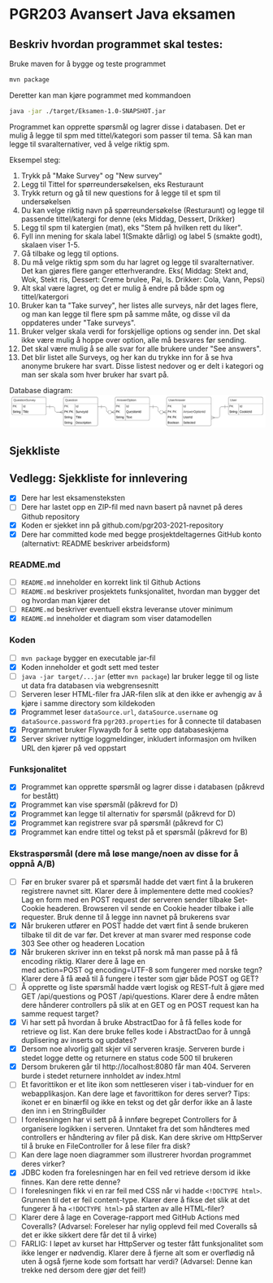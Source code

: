 # PGR203 Avansert Java eksamen


## Beskriv hvordan programmet skal testes:

Bruke maven for å bygge og teste programmet
```bash
mvn package
```

Deretter kan man kjøre pogrammet med kommandoen
```bash
java -jar ./target/Eksamen-1.0-SNAPSHOT.jar
```

Programmet kan opprette spørsmål og lagrer disse i databasen. Det er mulig å legge til spm med tittel/kategori som passer til tema. Så kan man legge til svaralternativer, ved å velge riktig spm.

Eksempel steg:
1. Trykk på "Make Survey" og "New survey"
2. Legg til Tittel for spørreundersøkelsen, eks Resturaunt
3. Trykk return og gå til new questions for å legge til et spm til undersøkelsen
4. Du kan velge riktig navn på spørreundersøkelse (Resturaunt) og legge til passende tittel/katergi for denne (eks Middag, Dessert, Drikker)
5. Legg til spm til katergien (mat), eks "Stem på hvilken rett du liker".
6. Fyll inn mening for skala label 1(Smakte dårlig) og label 5 (smakte godt), skalaen viser 1-5.
7. Gå tilbake og legg til options.
8. Du må velge riktig spm som du har lagret og legge til svaralternativer. Det kan gjøres flere ganger etterhverandre. Eks( Middag: Stekt and, Wok, Stekt ris, Dessert: Creme brulee, Pai, Is. Drikker: Cola, Vann, Pepsi)
9. Alt skal være lagret, og det er mulig å endre på både spm og tittel/katergori
10. Bruker kan ta "Take survey", her listes alle surveys, når det lages flere, og man kan legge til flere spm på samme måte, og disse vil da oppdateres under "Take surveys".
11. Bruker velger skala verdi for forskjellige options og sender inn. Det skal ikke være mulig å hoppe over option, alle må besvares før sending.
12. Det skal være mulig å se alle svar for alle brukere under "See answers".
13. Det blir listet alle Surveys, og her kan du trykke inn for å se hva anonyme brukere har svart. Disse listest nedover og er delt i kategori og man ser skala som hver bruker har svart på.


Database diagram:
![database_diagram](./database_diagram.svg)

## Sjekkliste

## Vedlegg: Sjekkliste for innlevering

* [x] Dere har lest eksamensteksten
* [ ] Dere har lastet opp en ZIP-fil med navn basert på navnet på deres Github repository
* [x] Koden er sjekket inn på github.com/pgr203-2021-repository
* [x] Dere har committed kode med begge prosjektdeltagernes GitHub konto (alternativt: README beskriver arbeidsform)

### README.md

* [ ] `README.md` inneholder en korrekt link til Github Actions
* [ ] `README.md` beskriver prosjektets funksjonalitet, hvordan man bygger det og hvordan man kjører det
* [ ] `README.md` beskriver eventuell ekstra leveranse utover minimum
* [x] `README.md` inneholder et diagram som viser datamodellen

### Koden

* [ ] `mvn package` bygger en executable jar-fil
* [x] Koden inneholder et godt sett med tester
* [ ] `java -jar target/...jar` (etter `mvn package`) lar bruker legge til og liste ut data fra databasen via webgrensesnitt
* [ ] Serveren leser HTML-filer fra JAR-filen slik at den ikke er avhengig av å kjøre i samme directory som kildekoden
* [x] Programmet leser `dataSource.url`, `dataSource.username` og `dataSource.password` fra `pgr203.properties` for å connecte til databasen
* [x] Programmet bruker Flywaydb for å sette opp databaseskjema
* [x] Server skriver nyttige loggmeldinger, inkludert informasjon om hvilken URL den kjører på ved oppstart

### Funksjonalitet

* [x] Programmet kan opprette spørsmål og lagrer disse i databasen (påkrevd for bestått)
* [x] Programmet kan vise spørsmål (påkrevd for D)
* [x] Programmet kan legge til alternativ for spørsmål (påkrevd for D)
* [x] Programmet kan registrere svar på spørsmål (påkrevd for C)
* [x] Programmet kan endre tittel og tekst på et spørsmål (påkrevd for B)

### Ekstraspørsmål (dere må løse mange/noen av disse for å oppnå A/B)

* [ ] Før en bruker svarer på et spørsmål hadde det vært fint å la brukeren registrere navnet sitt. Klarer dere å implementere dette med cookies? Lag en form med en POST request der serveren sender tilbake Set-Cookie headeren. Browseren vil sende en Cookie header tilbake i alle requester. Bruk denne til å legge inn navnet på brukerens svar
* [x] Når brukeren utfører en POST hadde det vært fint å sende brukeren tilbake til dit de var før. Det krever at man svarer med response code 303 See other og headeren Location
* [x] Når brukeren skriver inn en tekst på norsk må man passe på å få encoding riktig. Klarer dere å lage en <form> med action=POST og encoding=UTF-8 som fungerer med norske tegn? Klarer dere å få æøå til å fungere i tester som gjør både POST og GET?
* [ ] Å opprette og liste spørsmål hadde vært logisk og REST-fult å gjøre med GET /api/questions og POST /api/questions. Klarer dere å endre måten dere hånderer controllers på slik at en GET og en POST request kan ha samme request target?
* [x] Vi har sett på hvordan å bruke AbstractDao for å få felles kode for retrieve og list. Kan dere bruke felles kode i AbstractDao for å unngå duplisering av inserts og updates?
* [x] Dersom noe alvorlig galt skjer vil serveren krasje. Serveren burde i stedet logge dette og returnere en status code 500 til brukeren
* [x] Dersom brukeren går til http://localhost:8080 får man 404. Serveren burde i stedet returnere innholdet av index.html
* [ ] Et favorittikon er et lite ikon som nettleseren viser i tab-vinduer for en webapplikasjon. Kan dere lage et favorittikon for deres server? Tips: ikonet er en binærfil og ikke en tekst og det går derfor ikke an å laste den inn i en StringBuilder
* [ ] I forelesningen har vi sett på å innføre begrepet Controllers for å organisere logikken i serveren. Unntaket fra det som håndteres med controllers er håndtering av filer på disk. Kan dere skrive om HttpServer til å bruke en FileController for å lese filer fra disk?
* [ ] Kan dere lage noen diagrammer som illustrerer hvordan programmet deres virker?
* [x] JDBC koden fra forelesningen har en feil ved retrieve dersom id ikke finnes. Kan dere rette denne?
* [ ] I forelesningen fikk vi en rar feil med CSS når vi hadde `<!DOCTYPE html>`. Grunnen til det er feil content-type. Klarer dere å fikse det slik at det fungerer å ha `<!DOCTYPE html>` på starten av alle HTML-filer?
* [ ] Klarer dere å lage en Coverage-rapport med GitHub Actions med Coveralls? (Advarsel: Foreleser har nylig opplevd feil med Coveralls så det er ikke sikkert dere får det til å virke)
* [ ] FARLIG: I løpet av kurset har HttpServer og tester fått funksjonalitet som ikke lenger er nødvendig. Klarer dere å fjerne alt som er overflødig nå uten å også fjerne kode som fortsatt har verdi? (Advarsel: Denne kan trekke ned dersom dere gjør det feil!)

